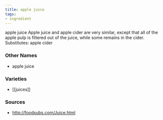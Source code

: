 ```yaml
---
title: apple juice
tags:
- ingredient
---
```

apple juice Apple juice and apple cider are very similar, except that all of the apple pulp is filtered out of the juice, while some remains in the cider. Substitutes: apple cider

### Other Names

* apple juice

### Varieties

* [[juices]]

### Sources
* http://foodsubs.com/Juice.html
